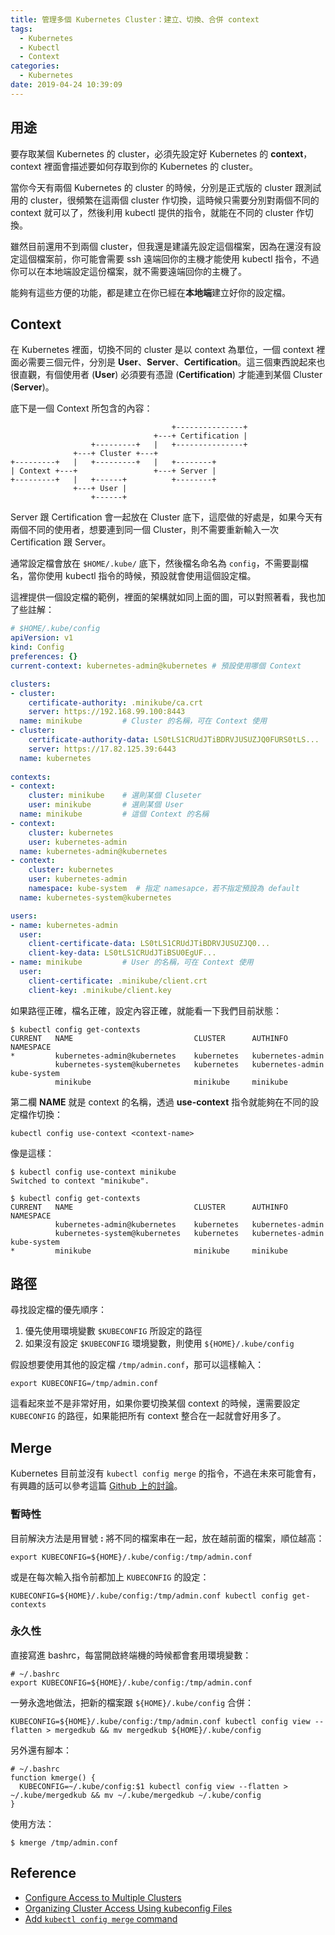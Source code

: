 ```yaml
---
title: 管理多個 Kubernetes Cluster：建立、切換、合併 context
tags:
  - Kubernetes
  - Kubectl
  - Context
categories:
  - Kubernetes
date: 2019-04-24 10:39:09
---
```



## 用途

要存取某個 Kubernetes 的 cluster，必須先設定好 Kubernetes 的 **context**，context 裡面會描述要如何存取到你的 Kubernetes 的 cluster。

當你今天有兩個 Kubernetes 的 cluster 的時候，分別是正式版的 cluster 跟測試用的 cluster，很頻繁在這兩個 cluster 作切換，這時候只需要分別對兩個不同的 context 就可以了，然後利用 kubectl 提供的指令，就能在不同的 cluster 作切換。

雖然目前還用不到兩個 cluster，但我還是建議先設定這個檔案，因為在還沒有設定這個檔案前，你可能會需要 ssh 遠端回你的主機才能使用 kubectl 指令，不過你可以在本地端設定這份檔案，就不需要遠端回你的主機了。

能夠有這些方便的功能，都是建立在你已經在**本地端**建立好你的設定檔。

## Context

在 Kubernetes 裡面，切換不同的 cluster 是以 context 為單位，一個 context 裡面必需要三個元件，分別是 **User**、**Server**、**Certification**。這三個東西說起來也很直觀，有個使用者 (**User**) 必須要有憑證 (**Certification**) 才能連到某個 Cluster (**Server**)。

底下是一個 Context 所包含的內容：

```
                                    +---------------+
                                +---+ Certification |
                  +---------+   |   +---------------+
              +---+ Cluster +---+
+---------+   |   +---------+   |   +--------+
| Context +---+                 +---+ Server |
+---------+   |   +------+          +--------+
              +---+ User |
                  +------+
```

Server 跟 Certification 會一起放在 Cluster 底下，這麼做的好處是，如果今天有兩個不同的使用者，想要連到同一個 Cluster，則不需要重新輸入一次 Certification 跟 Server。

通常設定檔會放在 `$HOME/.kube/` 底下，然後檔名命名為 `config`，不需要副檔名，當你使用 kubectl 指令的時候，預設就會使用這個設定檔。

這裡提供一個設定檔的範例，裡面的架構就如同上面的圖，可以對照著看，我也加了些註解：

```yaml
# $HOME/.kube/config
apiVersion: v1
kind: Config
preferences: {}
current-context: kubernetes-admin@kubernetes # 預設使用哪個 Context

clusters:
- cluster:
    certificate-authority: .minikube/ca.crt
    server: https://192.168.99.100:8443
  name: minikube         # Cluster 的名稱，可在 Context 使用
- cluster:
    certificate-authority-data: LS0tLS1CRUdJTiBDRVJUSUZJQ0FURS0tLS...
    server: https://17.82.125.39:6443
  name: kubernetes
  
contexts:
- context:
    cluster: minikube    # 選則某個 Cluseter
    user: minikube       # 選則某個 User
  name: minikube         # 這個 Context 的名稱
- context:
    cluster: kubernetes
    user: kubernetes-admin
  name: kubernetes-admin@kubernetes
- context:
    cluster: kubernetes
    user: kubernetes-admin
    namespace: kube-system  # 指定 namesapce，若不指定預設為 default
  name: kubernetes-system@kubernetes

users:
- name: kubernetes-admin
  user:
    client-certificate-data: LS0tLS1CRUdJTiBDRVJUSUZJQ0...
    client-key-data: LS0tLS1CRUdJTiBSU0EgUF...
- name: minikube         # User 的名稱，可在 Context 使用
  user:
    client-certificate: .minikube/client.crt
    client-key: .minikube/client.key
```

如果路徑正確，檔名正確，設定內容正確，就能看一下我們目前狀態：

```shell
$ kubectl config get-contexts
CURRENT   NAME                           CLUSTER      AUTHINFO           NAMESPACE
*         kubernetes-admin@kubernetes    kubernetes   kubernetes-admin   
          kubernetes-system@kubernetes   kubernetes   kubernetes-admin   kube-system
          minikube                       minikube     minikube
```

第二欄 **NAME** 就是 context 的名稱，透過 **use-context** 指令就能夠在不同的設定檔作切換：

```shell
kubectl config use-context <context-name>
```

像是這樣：

```shell
$ kubectl config use-context minikube
Switched to context "minikube".

$ kubectl config get-contexts
CURRENT   NAME                           CLUSTER      AUTHINFO           NAMESPACE
          kubernetes-admin@kubernetes    kubernetes   kubernetes-admin   
          kubernetes-system@kubernetes   kubernetes   kubernetes-admin   kube-system
*         minikube                       minikube     minikube
```

## 路徑

尋找設定檔的優先順序：

1. 優先使用環境變數 `$KUBECONFIG` 所設定的路徑
2. 如果沒有設定 `$KUBECONFIG` 環境變數，則使用 `${HOME}/.kube/config`

假設想要使用其他的設定檔 `/tmp/admin.conf`，那可以這樣輸入：

```shell
export KUBECONFIG=/tmp/admin.conf
```

這看起來並不是非常好用，如果你要切換某個 context 的時候，還需要設定 `KUBECONFIG` 的路徑，如果能把所有 context 整合在一起就會好用多了。

## Merge

Kubernetes 目前並沒有 `kubectl config merge` 的指令，不過在未來可能會有，有興趣的話可以參考這篇 [Github 上的討論](https://github.com/kubernetes/kubernetes/issues/46381)。

### 暫時性

目前解決方法是用冒號 **:** 將不同的檔案串在一起，放在越前面的檔案，順位越高：

```shell
export KUBECONFIG=${HOME}/.kube/config:/tmp/admin.conf
```

或是在每次輸入指令前都加上 `KUBECONFIG` 的設定：

```shell
KUBECONFIG=${HOME}/.kube/config:/tmp/admin.conf kubectl config get-contexts
```

### 永久性

直接寫進 bashrc，每當開啟終端機的時候都會套用環境變數：

```shell
# ~/.bashrc
export KUBECONFIG=${HOME}/.kube/config:/tmp/admin.conf
```

一勞永逸地做法，把新的檔案跟 `${HOME}/.kube/config` 合併：

```shell
KUBECONFIG=${HOME}/.kube/config:/tmp/admin.conf kubectl config view --flatten > mergedkub && mv mergedkub ${HOME}/.kube/config
```

另外還有腳本：

```shell
# ~/.bashrc
function kmerge() {
  KUBECONFIG=~/.kube/config:$1 kubectl config view --flatten > ~/.kube/mergedkub && mv ~/.kube/mergedkub ~/.kube/config
}
```

使用方法：

```shell
$ kmerge /tmp/admin.conf
```

## Reference

- [Configure Access to Multiple Clusters](https://kubernetes.io/docs/tasks/access-application-cluster/configure-access-multiple-clusters/)
- [Organizing Cluster Access Using kubeconfig Files](https://kubernetes.io/docs/concepts/configuration/organize-cluster-access-kubeconfig/)
- [Add `kubectl config merge` command](https://github.com/kubernetes/kubernetes/issues/46381)